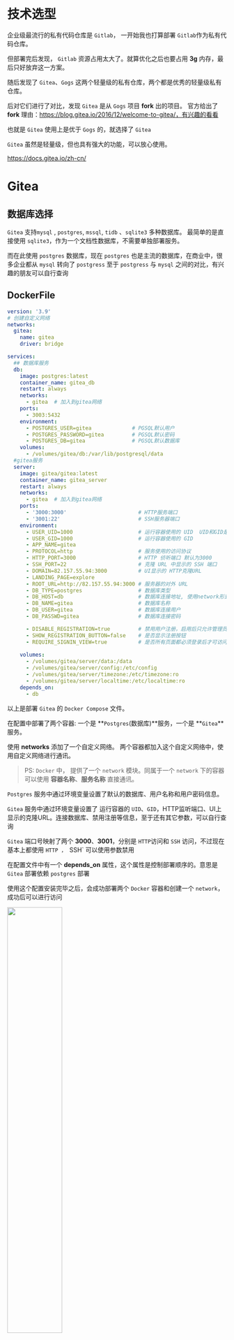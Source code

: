 # 技术选型

企业级最流行的私有代码仓库是 `Gitlab`， 一开始我也打算部署 `Gitlab`作为私有代码仓库。

但部署完后发现， `Gitlab` 资源占用太大了。就算优化之后也要占用 **3g** 内存，最后只好放弃这一方案。

随后发现了 `Gitea`、`Gogs` 这两个轻量级的私有仓库，两个都是优秀的轻量级私有仓库。

后对它们进行了对比，发现 `Gitea` 是从 `Gogs` 项目 **fork** 出的项目。
官方给出了 **fork** 理由：https://blog.gitea.io/2016/12/welcome-to-gitea/，有兴趣的看看

也就是 `Gitea` 使用上是优于 `Gogs` 的，就选择了 `Gitea`


`Gitea` 虽然是轻量级，但也具有强大的功能，可以放心使用。

https://docs.gitea.io/zh-cn/


# Gitea

## 数据库选择
`Gitea` 支持`mysql` , `postgres`, `mssql`, `tidb` 、`sqlite3` 多种数据库。
最简单的是直接使用 `sqlite3`，作为一个文档性数据库，不需要单独部署服务。

而在此使用 `postgres` 数据库，现在 `postgres` 也是主流的数据库，在商业中，很多企业都从 `mysql` 转向了 `postgress`
至于 `postgress` 与 `mysql` 之间的对比，有兴趣的朋友可以自行查询


## DockerFile
```yml
version: '3.9'
# 创建自定义网络
networks:
  gitea:
    name: gitea
    driver: bridge

services:
  ## 数据库服务
  db:
    image: postgres:latest
    container_name: gitea_db
    restart: always
    networks: 
      - gitea  # 加入到gitea网络
    ports: 
      - 3003:5432
    environment:
      - POSTGRES_USER=gitea             # PGSQL默认用户
      - POSTGRES_PASSWORD=gitea         # PGSQL默认密码
      - POSTGRES_DB=gitea               # PGSQL默认数据库
    volumes:
      - /volumes/gitea/db:/var/lib/postgresql/data
  #gitea服务
  server:
    image: gitea/gitea:latest
    container_name: gitea_server
    restart: always
    networks:
      - gitea  # 加入到gitea网络
    ports:
      - '3000:3000'                       # HTTP服务端口
      - '3001:22'                         # SSH服务器端口
    environment:
      - USER_UID=1000                     # 运行容器使用的 UID  UID和GID是用于匿名数据卷挂载，
      - USER_GID=1000                     # 运行容器使用的 GID
      - APP_NAME=gitea                    
      - PROTOCOL=http                     # 服务使用的访问协议
      - HTTP_PORT=3000                    # HTTP 侦听端口 默认为3000
      - SSH_PORT=22                       # 克隆 URL 中显示的 SSH 端口
      - DOMAIN=82.157.55.94:3000          # UI显示的 HTTP克隆URL
      - LANDING_PAGE=explore
      - ROOT_URL=http://82.157.55.94:3000 # 服务器的对外 URL
      - DB_TYPE=postgres                  # 数据库类型
      - DB_HOST=db                        # 数据库连接地址, 使用network形式连接, serverName或者 containerName
      - DB_NAME=gitea                     # 数据库名称
      - DB_USER=gitea                     # 数据库连接用户
      - DB_PASSWD=gitea                   # 数据库连接密码

      - DISABLE_REGISTRATION=true         # 禁用用户注册，启用后只允许管理员添加用户
      - SHOW_REGISTRATION_BUTTON=false    # 是否显示注册按钮
      - REQUIRE_SIGNIN_VIEW=true          # 是否所有页面都必须登录后才可访问
      
    volumes:
      - /volumes/gitea/server/data:/data
      - /volumes/gitea/server/config:/etc/config
      - /volumes/gitea/server/timezone:/etc/timezone:ro
      - /volumes/gitea/server/localtime:/etc/localtime:ro
    depends_on:
      - db
```

以上是部署 `Gitea` 的 `Docker Compose` 文件。

在配置中部署了两个容器: 一个是 **`Postgres`(数据库)**服务，一个是 **`Gitea`**服务。

使用 **networks** 添加了一个自定义网络。 两个容器都加入这个自定义网络中，使用自定义网络进行通讯。

>PS: `Docker` 中， 提供了一个 `network` 模块。同属于一个 `network` 下的容器可以使用 **容器名称**、**服务名称** 直接通讯。

`Postgres` 服务中通过环境变量设置了默认的数据库、用户名称和用户密码信息。

`Gitea` 服务中通过环境变量设置了 运行容器的 `UID`、`GID`，HTTP监听端口、UI上显示的克隆URL。连接数据库、禁用注册等信息，至于还有其它参数，可以自行查询


`Gitea` 端口号映射了两个 **3000**、**3001**，分别是 `HTTP`访问和 `SSH` 访问，不过现在基本上都使用 `HTTP ， `SSH` 可以使用参数禁用


在配置文件中有一个 **depends_on** 属性，这个属性是控制部署顺序的。意思是 `Gitea` 部署依赖 `postgres` 部署 


使用这个配置安装完毕之后，会成功部署两个 `Docker` 容器和创建一个 `network`，成功后可以进行访问

 <img src=./images/04/01.png width=50% />
 <img src=./images/04/02.png width=50% />

## 安装引导

第一次访问会进入安装向导页面，该页面是用于设置安装配置信息的，

向导页面会带入 **environment** 中填写的设置，很多信息不需要进行设置。

<img src=./images/04/03.png width=50% />

不过其中有一个 **管理员账号设置**，

这个是设置管理员的。如果不设置管理员，默认第一个注册用户将自动成为管理员，

但是在禁止注册的情况下必须设置管理员

<img src=./images/04/04.png width=50% />
<img src=./images/04/05.png width=50% />

设置管理员后点击安装，便会使用当前页面配置进行安装 `gitea`。安装完毕后会自动跳转到主页

<img src=./images/04/06.png width=50% />

## 推送代码

成功之后可以创建一个仓库将之前的web项目推送到此仓库。

<img src=./images/04/07.png width=50% />

>PS 图中 `HTTP` 显示的 IP 地址是部署时 **DOMAIN** 属性设置的那个。

<img src=./images/04/08.png width=50% />


## 配置网关代理。
下一步就配置 `Gitea` 的网关代理。

首先还是配置网关，网关配置就不再介绍
```conf
server {
    #SSL 访问端口号为 443
    listen 443 ssl http2;
    #填写绑定证书的域名
    server_name gitea.mwjz.live;
    #日志
    error_log /var/log/nginx/gitea/error.log;
    access_log /var/log/nginx/gitea/access.log;
    #证书文件
    ssl_certificate /etc/nginx/conf.d/ssl/gitea/gitea.mwjz.live_bundle.crt;
    #证书密钥文件
    ssl_certificate_key /etc/nginx/conf.d/ssl/gitea/gitea.mwjz.live.key;

    ssl_ciphers SHA256:ECDHE:ECDH:AES:HIGH:!NULL:!3DES:!aNULL:!MD5:!ADH:!RC4;
    ssl_protocols TLSv1 TLSv1.1 TLSv1.2;
    ssl_prefer_server_ciphers on;
    location / {
        proxy_pass http://10.0.24.12:3000;
    }
}
```

配置完网关后，还需要配置 `Gitea` 服务中的配置，不然显示和跳转还是有问题

<img src=./images/04/09.png width=50% />


此时重新部署会很麻烦，可以修改配置 `Gitea` 的配置文件

配置文件是 **/data/gitea/conf/app.ini**。只需要修改此配置文件中 **ROOT_URL**、**DOMAIN**、 **SSH_DOMAIN**，然后重启容器就可以正确显示

<img src=./images/04/10.png width=50% />

<img src=./images/04/11.png width=50% />

<img src=./images/04/12.png width=50% />


作为一个强迫症，我还会将 `Portainer` 可视化工具中的环境变量进行改动。

`Portainer` 可视化工具是支持修改配置然后重启部署

<img src=./images/04/13.png width=50% />


>PS: 注意，直接改动 `Portainer` 可视化工具中环境变量是不行。环境变量所设置的配置已经写入了文件。